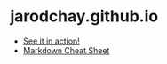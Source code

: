 # jarodchay.github.io

* [See it in action!](https://jarodchay.github.io "Don't expect much...")
* [Markdown Cheat Sheet](https://github.com/adam-p/markdown-here/wiki/Markdown-Cheatsheet "Thank you, Mr. Pritchard")

